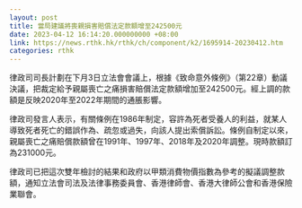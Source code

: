 ```yaml
---
layout: post
title: 當局建議將喪親損害賠償法定款額增至242500元
date: 2023-04-12 16:14:20.000000000 +08:00
link: https://news.rthk.hk/rthk/ch/component/k2/1695914-20230412.htm
categories: rthk
---
```


律政司司長計劃在下月3日立法會會議上，根據《致命意外條例》（第22章）動議決議，把裁定給予親屬喪亡之痛損害賠償法定款額增加至242500元。經上調的款額是反映2020年至2022年期間的通脹影響。

律政司發言人表示，有關條例在1986年制定，容許為死者受養人的利益，就某人導致死者死亡的錯誤作為、疏忽或過失，向該人提出索償訴訟。條例自制定以來，親屬喪亡之痛賠償款額曾在1991年、1997年、2018年及2020年調整。現時款額訂為231000元。

律政司已把這次雙年檢討的結果和政府以甲類消費物價指數為參考的擬議調整款額，通知立法會司法及法律事務委員會、香港律師會、香港大律師公會和香港保險業聯會。
